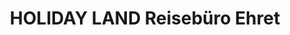---
title: "HOLIDAY LAND Reisebüro Ehret"
url: /halle-saale/holiday-land-reisebuero-ehret/
shop: Reisebüro
---